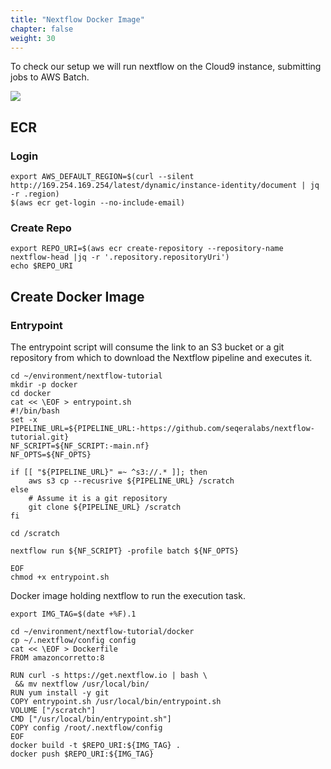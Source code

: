 ```yaml
---
title: "Nextflow Docker Image"
chapter: false
weight: 30
---
```




To check our setup we will run nextflow on the Cloud9 instance, submitting jobs to AWS Batch.

![](/images/nextflow-on-aws-batch/nextflow-workshop-arch.png)


## ECR 

### Login

```
export AWS_DEFAULT_REGION=$(curl --silent http://169.254.169.254/latest/dynamic/instance-identity/document | jq -r .region)
$(aws ecr get-login --no-include-email)
```

### Create Repo

```
export REPO_URI=$(aws ecr create-repository --repository-name nextflow-head |jq -r '.repository.repositoryUri')
echo $REPO_URI
```
## Create Docker Image

### Entrypoint

The entrypoint script will consume the link to an S3 bucket or a git repository from which to download the Nextflow pipeline and executes it.

```
cd ~/environment/nextflow-tutorial
mkdir -p docker
cd docker
cat << \EOF > entrypoint.sh
#!/bin/bash
set -x
PIPELINE_URL=${PIPELINE_URL:-https://github.com/seqeralabs/nextflow-tutorial.git}
NF_SCRIPT=${NF_SCRIPT:-main.nf}
NF_OPTS=${NF_OPTS}

if [[ "${PIPELINE_URL}" =~ ^s3://.* ]]; then
    aws s3 cp --recusrive ${PIPELINE_URL} /scratch
else
    # Assume it is a git repository
    git clone ${PIPELINE_URL} /scratch
fi

cd /scratch

nextflow run ${NF_SCRIPT} -profile batch ${NF_OPTS}

EOF
chmod +x entrypoint.sh
```
Docker image holding nextflow to run the execution task.

```
export IMG_TAG=$(date +%F).1
```

```
cd ~/environment/nextflow-tutorial/docker
cp ~/.nextflow/config config
cat << \EOF > Dockerfile
FROM amazoncorretto:8

RUN curl -s https://get.nextflow.io | bash \
 && mv nextflow /usr/local/bin/
RUN yum install -y git
COPY entrypoint.sh /usr/local/bin/entrypoint.sh
VOLUME ["/scratch"]
CMD ["/usr/local/bin/entrypoint.sh"]
COPY config /root/.nextflow/config
EOF
docker build -t $REPO_URI:${IMG_TAG} .
docker push $REPO_URI:${IMG_TAG}
```